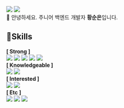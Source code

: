 
<img src="https://img.shields.io/badge/Blog-40AEF0?style=flat-square&logo=Blogger&logoColor=white"/> <img src="https://img.shields.io/badge/catalyst8849@gmail.com-EA4335?style=flat-square&logo=Gmail&logoColor=white"/> </br>
👋 안녕하세요. 주니어 백엔드 개발자 **황순은**입니다. </br>

## 💪Skills </br>
**[ Strong ]** </br>
<img src="https://img.shields.io/badge/JavaScript-EA8220?style=flat-square&logo=JavaScript&logoColor=white"/> <img src="https://img.shields.io/badge/Node.js-339933?style=flat-square&logo=Node.js&logoColor=white"/> <img src="https://img.shields.io/badge/Express-000000?style=flat-square&logo=Express&logoColor=white"/> <img src="https://img.shields.io/badge/MySQL-4479A1?style=flat-square&logo=MySQL&logoColor=white"/> <img src="https://img.shields.io/badge/AWS-FF61F6?style=flat-square&logo=Amazon AWS&logoColor=white"/> </br>
**[ Knowledgeable ]** </br>
<img src="https://img.shields.io/badge/React-0088CC?style=flat-square&logo=React&logoColor=white"/> <img src="https://img.shields.io/badge/Redux-764ABC?style=flat-square&logo=Redux&logoColor=white"/> </br>
**[ Interested ]** </br>
<img src="https://img.shields.io/badge/TypeScript-3178C6?style=flat-square&logo=TypeScript&logoColor=white"/> <img src="https://img.shields.io/badge/NestJS-E0234E?style=flat-square&logo=NestJS&logoColor=white"/> </br>
**[ Etc ]** </br>
<img src="https://img.shields.io/badge/Git-F05032?style=flat-square&logo=Git&logoColor=white"/> <img src="https://img.shields.io/badge/Notion-000000?style=flat-square&logo=Notion&logoColor=white"/> <img src="https://img.shields.io/badge/Figma-F24E1E?style=flat-square&logo=Figma&logoColor=white"/> 
<!--
**Hwangsooneun/Hwangsooneun** is a ✨ _special_ ✨ repository because its `README.md` (this file) appears on your GitHub profile.

Here are some ideas to get you started:

- 🔭 I’m currently working on ...
- 🌱 I’m currently learning ...
- 👯 I’m looking to collaborate on ...
- 🤔 I’m looking for help with ...
- 💬 Ask me about ...
- 📫 How to reach me: ...
- 😄 Pronouns: ...
- ⚡ Fun fact: ...
-->
